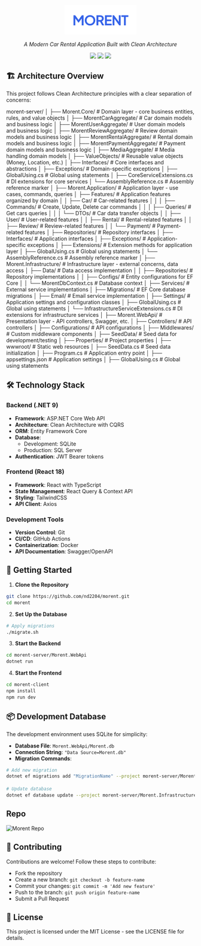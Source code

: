 <p align="center">
  <img src="./docs/Logo.png"/>
</p>

<p align="center">
  <i>A Modern Car Rental Application Built with Clean Architecture</i>
</p>

<p align="center">
  <img src="https://img.shields.io/github/license/nd2204/morent?style=for-the-badge" />
  <img src="https://img.shields.io/github/actions/workflow/status/nd2204/morent/workflow.yml?style=for-the-badge" />
  <img src="https://img.shields.io/github/commit-activity/w/nd2204/morent?style=for-the-badge" />
</p>

## 🏗 Architecture Overview

This project follows Clean Architecture principles with a clear separation of concerns:

morent-server/
│
├── Morent.Core/                       # Domain layer - core business entities, rules, and value objects
│   ├── MorentCarAggregate/            # Car domain models and business logic
│   ├── MorentUserAggregate/           # User domain models and business logic
│   ├── MorentReviewAggregate/         # Review domain models and business logic
│   ├── MorentRentalAggregate/         # Rental domain models and business logic
│   ├── MorentPaymentAggregate/        # Payment domain models and business logic
│   ├── MediaAggregate/                # Media handling domain models
│   ├── ValueObjects/                  # Reusable value objects (Money, Location, etc.)
│   ├── Interfaces/                    # Core interfaces and abstractions
│   ├── Exceptions/                    # Domain-specific exceptions
│   ├── GlobalUsing.cs                 # Global using statements
│   ├── CoreServiceExtensions.cs       # DI extensions for core services
│   └── AssemblyReference.cs           # Assembly reference marker
│
├── Morent.Application/                # Application layer - use cases, commands, queries
│   ├── Features/                      # Application features organized by domain
│   │   ├── Car/                       # Car-related features
│   │   │   ├── Commands/              # Create, Update, Delete car commands
│   │   │   ├── Queries/               # Get cars queries
│   │   │   └── DTOs/                  # Car data transfer objects
│   │   ├── User/                      # User-related features
│   │   ├── Rental/                    # Rental-related features
│   │   ├── Review/                    # Review-related features
│   │   └── Payment/                   # Payment-related features
│   ├── Repositories/                  # Repository interfaces
│   ├── Interfaces/                    # Application interfaces
│   ├── Exceptions/                    # Application-specific exceptions
│   ├── Extensions/                    # Extension methods for application layer
│   ├── GlobalUsing.cs                 # Global using statements
│   └── AssemblyReference.cs           # Assembly reference marker
│
├── Morent.Infrastructure/             # Infrastructure layer - external concerns, data access
│   ├── Data/                          # Data access implementation
│   │   ├── Repositories/              # Repository implementations
│   │   ├── Configs/                   # Entity configurations for EF Core
│   │   └── MorentDbContext.cs         # Database context
│   ├── Services/                      # External service implementations
│   ├── Migrations/                    # EF Core database migrations
│   ├── Email/                         # Email service implementation
│   ├── Settings/                      # Application settings and configuration classes
│   ├── GlobalUsing.cs                 # Global using statements
│   └── InfrastructureServiceExtensions.cs  # DI extensions for infrastructure services
│
├── Morent.WebApi/                     # Presentation layer - API controllers, Swagger, etc.
│   ├── Controllers/                   # API controllers
│   ├── Configurations/                # API configurations
│   ├── Middlewares/                   # Custom middleware components
│   ├── SeedData/                      # Seed data for development/testing
│   ├── Properties/                    # Project properties
│   ├── wwwroot/                       # Static web resources
│   ├── SeedData.cs                    # Seed data initialization
│   ├── Program.cs                     # Application entry point
│   ├── appsettings.json               # Application settings
│   ├── GlobalUsing.cs                 # Global using statements

## 🛠 Technology Stack

### Backend (.NET 9)
- **Framework**: ASP.NET Core Web API
- **Architecture**: Clean Architecture with CQRS
- **ORM**: Entity Framework Core
- **Database**: 
  - Development: SQLite
  - Production: SQL Server
- **Authentication**: JWT Bearer tokens

### Frontend (React 18)
- **Framework**: React with TypeScript
- **State Management**: React Query & Context API
- **Styling**: TailwindCSS
- **API Client**: Axios

### Development Tools
- **Version Control**: Git
- **CI/CD**: GitHub Actions
- **Containerization**: Docker
- **API Documentation**: Swagger/OpenAPI

## 🚀 Getting Started

1. **Clone the Repository**

```bash
git clone https://github.com/nd2204/morent.git
cd morent
```

2. **Set Up the Database**

```bash
# Apply migrations
./migrate.sh
```

3. **Start the Backend**

```bash
cd morent-server/Morent.WebApi
dotnet run
```

4. **Start the Frontend**

```bash
cd morent-client
npm install
npm run dev
```

## 📦 Development Database

The development environment uses SQLite for simplicity:

- **Database File**: `Morent.WebApi/Morent.db`
- **Connection String**: `"Data Source=Morent.db"`
- **Migration Commands**:

```bash
# Add new migration
dotnet ef migrations add "MigrationName" --project morent-server/Morent.Infrastructure --startup-project morent-server/Morent.WebApi

# Update database
dotnet ef database update --project morent-server/Morent.Infrastructure --startup-project morent
```

## Repo

![Morent Repo](https://repobeats.axiom.co/api/embed/0ab87f4aa83a4c4fc9ef278050025fd3c3e39339.svg "Repobeats analytics image")

## 👥 Contributing

Contributions are welcome! Follow these steps to contribute:

- Fork the repository
- Create a new branch: `git checkout -b feature-name`
- Commit your changes: `git commit -m 'Add new feature'`
- Push to the branch: `git push origin feature-name`
- Submit a Pull Request

## 📄 License

This project is licensed under the MIT License - see the LICENSE file for details.

